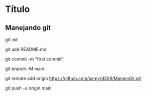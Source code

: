 # Título

##  Manejando git

git init

git add README.md

git commit -m "first commit"

git branch -M main

git remote add origin https://github.com/samyrd309/ManejoGit.git

git push -u origin main
